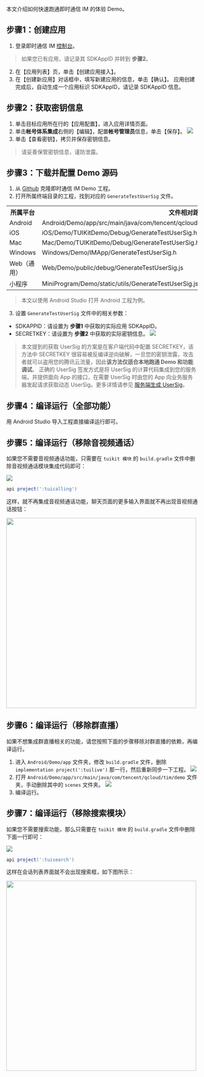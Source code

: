 本文介绍如何快速跑通即时通信 IM 的体验 Demo。

## 步骤1：创建应用
1. 登录即时通信 IM [控制台](https://console.cloud.tencent.com/avc)。
 >如果您已有应用，请记录其 SDKAppID 并转到 **步骤2**。
 >
2. 在【应用列表】页，单击【创建应用接入】。
3. 在【创建新应用】对话框中，填写新建应用的信息，单击【确认】。
 应用创建完成后，自动生成一个应用标识 SDKAppID，请记录 SDKAppID 信息。

## 步骤2：获取密钥信息

1. 单击目标应用所在行的【应用配置】，进入应用详情页面。
3. 单击**帐号体系集成**右侧的【编辑】，配置**帐号管理员**信息，单击【保存】。
 ![](https://main.qcloudimg.com/raw/2ad153a77fe6f838633d23a0c6a4dde1.png)
4. 单击【查看密钥】，拷贝并保存密钥信息。
 >请妥善保管密钥信息，谨防泄露。

## 步骤3：下载并配置 Demo 源码

1. 从 [Github](https://github.com/tencentyun/TIMSDK) 克隆即时通信 IM Demo 工程。
2. 打开所属终端目录的工程，找到对应的 `GenerateTestUserSig` 文件。
 <table>
     <tr>
         <th nowrap="nowrap">所属平台</th>  
         <th nowrap="nowrap">文件相对路径</th>  
     </tr>
  <tr>      
      <td>Android</td>   
      <td>Android/Demo/app/src/main/java/com/tencent/qcloud/tim/demo/signature/GenerateTestUserSig.java</td>   
     </tr> 
  <tr>
      <td>iOS</td>   
      <td>iOS/Demo/TUIKitDemo/Debug/GenerateTestUserSig.h</td>
     </tr> 
  <tr>      
      <td>Mac</td>   
      <td>Mac/Demo/TUIKitDemo/Debug/GenerateTestUserSig.h</td>   
     </tr>  
  <tr>      
      <td>Windows</td>   
      <td>Windows/Demo/IMApp/GenerateTestUserSig.h</td>   
     </tr>  
  <tr>      
      <td>Web（通用）</td>   
      <td>Web/Demo/public/debug/GenerateTestUserSig.js</td>   
     </tr>  
  <tr>      
      <td>小程序</td>   
      <td>MiniProgram/Demo/static/utils/GenerateTestUserSig.js</td>   
     </tr>  
</table>


 >本文以使用 Android Studio 打开 Android 工程为例。
  >
3. 设置 `GenerateTestUserSig` 文件中的相关参数：
 - SDKAPPID：请设置为 **步骤1** 中获取的实际应用 SDKAppID。
 - SECRETKEY：请设置为 **步骤2** 中获取的实际密钥信息。
 ![](https://main.qcloudimg.com/raw/bfbe25b15b7aa1cc34be76d7388562aa.png)


>本文提到的获取 UserSig 的方案是在客户端代码中配置 SECRETKEY，该方法中 SECRETKEY 很容易被反编译逆向破解，一旦您的密钥泄露，攻击者就可以盗用您的腾讯云流量，因此**该方法仅适合本地跑通 Demo 和功能调试**。
>正确的 UserSig 签发方式是将 UserSig 的计算代码集成到您的服务端，并提供面向 App 的接口，在需要 UserSig 时由您的 App 向业务服务器发起请求获取动态 UserSig。更多详情请参见 [服务端生成 UserSig](https://cloud.tencent.com/document/product/269/32688#GeneratingdynamicUserSig)。

## 步骤4：编译运行（全部功能）
用 Android Studio 导入工程直接编译运行即可。

## 步骤5：编译运行（移除音视频通话）
如果您不需要音视频通话功能，只需要在 `tuikit 模块` 的 `build.gradle` 文件中删除音视频通话模块集成代码即可：

![](https://main.qcloudimg.com/raw/d7a8292413c5dcd596bb2566cd24a123.png)

```groovy
api project(':tuicalling')
```
这样，就不再集成音视频通话功能，聊天页面的更多输入界面就不再出现音视频通话按钮：

<img src="https://main.qcloudimg.com/raw/24fa3b50325f158489fda04556c79329.png" width="500"/>

## 步骤6：编译运行（移除群直播）
如果不想集成群直播相关的功能，请您按照下面的步骤移除对群直播的依赖，再编译运行。

1. 进入 `Android/Demo/app` 文件夹，修改 `build.gradle` 文件，删除 `implementation project(':tuilive')` 那一行，然后重新同步一下工程。
![](https://main.qcloudimg.com/raw/be6032d58731ff300851d0e39712e013.png)
2. 打开 `Android/Demo/app/src/main/java/com/tencent/qcloud/tim/demo` 文件夹，手动删除其中的 `scenes` 文件夹。
![](https://main.qcloudimg.com/raw/7c316a2111528c76efaa0a499cd6de14.png)
3. 编译运行。

## 步骤7：编译运行（移除搜索模块）
如果您不需要搜索功能，那么只需要在 `tuikit 模块` 的 `build.gradle` 文件中删除下面一行即可：

![](https://main.qcloudimg.com/raw/434921be0d9109b05cbbdc8f504cdf1d.png)

```groovy
api project(':tuisearch')
```
这样在会话列表界面就不会出现搜索框，如下图所示：

<img src="https://main.qcloudimg.com/raw/2f46dc63648c6d58971c757d844828fb.png" width="500"/>

